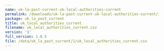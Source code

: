 ```yaml
---
name: uk-la-past-current-uk-local-authorities-current
permalink: /downloads/uk-la-past-current-uk-local-authorities-current/1
package: uk_la_past_current
title: uk_local_authorities_current
filename: uk_local_authorities_current.csv
version: '1'
full_version: 1.0.5
file: /data/uk_la_past_current/1/uk_local_authorities_current.csv
---
```


